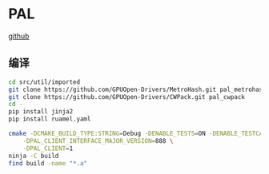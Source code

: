 
# PAL

[github](https://github.com/GPUOpen-Drivers/pal)

## 编译

```sh
cd src/util/imported 
git clone https://github.com/GPUOpen-Drivers/MetroHash.git pal_metrohash
git clone https://github.com/GPUOpen-Drivers/CWPack.git pal_cwpack
cd -
pip install jinja2
pip install ruamel.yaml

cmake -DCMAKE_BUILD_TYPE:STRING=Debug -DENABLE_TESTS=ON -DENABLE_TESTCASES=ON -G Ninja \
    -DPAL_CLIENT_INTERFACE_MAJOR_VERSION=888 \
    -DPAL_CLIENT=1
ninja -C build
find build -name "*.a"
```
